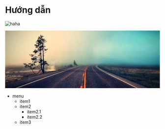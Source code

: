 # Hướng dẫn
![haha](https://www.google.com.vn/images/branding/googlelogo/2x/googlelogo_color_120x44dp.png)

![bìa](bìab.jpg)

* menu
  * item1
  * item2
    * item2.1
    * item2.2
  * item3

